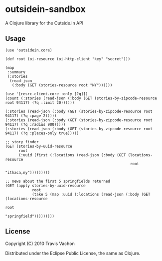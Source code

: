 # outsidein-sandbox

A Clojure library for the Outside.in API

## Usage


    (use 'outsidein.core)

    (def root (oi-resource (oi-http-client "key" "secret")))

    (map
     :summary
     (:stories
      (read-json
       (:body (GET (stories-resource root "NY"))))))

    (use '[resrc-client.core :only [?q]])
    (count (:stories (read-json (:body (GET (stories-by-zipcode-resource root 94117) (?q :limit 20))))))

    (:stories (read-json (:body (GET (stories-by-zipcode-resource root 94117) (?q :page 2)))))
    (:stories (read-json (:body (GET (stories-by-zipcode-resource root 94117) (?q :radius 900)))))
    (:stories (read-json (:body (GET (stories-by-zipcode-resource root 94117) (?q :places-only true)))))

    ;; story finder
    (GET (stories-by-uuid-resource
          root
          (:uuid (first (:locations (read-json (:body (GET (locations-resource
                                                            root
                                                            "ithaca,ny")))))))))

    ;; news about the first 5 springfields returned
    (GET (apply stories-by-uuid-resource
                root
                (take 5 (map :uuid (:locations (read-json (:body (GET (locations-resource
                                                                       root
                                                                       "springfield")))))))))


## License

Copyright (C) 2010 Travis Vachon

Distributed under the Eclipse Public License, the same as Clojure.

